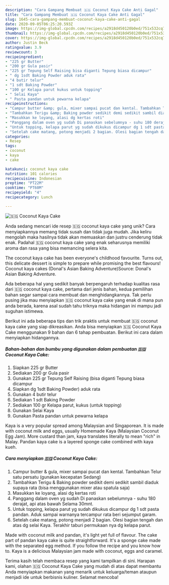 ```yaml
---
description: "Cara Gampang Membuat 🇸🇬 Coconut Kaya Cake Anti Gagal"
title: "Cara Gampang Membuat 🇸🇬 Coconut Kaya Cake Anti Gagal"
slug: 1645-cara-gampang-membuat-coconut-kaya-cake-anti-gagal
date: 2020-09-05T06:25:20.593Z
image: https://img-global.cpcdn.com/recipes/a2918d450120b0ed/751x532cq70/🇸🇬-coconut-kaya-cake-foto-resep-utama.jpg
thumbnail: https://img-global.cpcdn.com/recipes/a2918d450120b0ed/751x532cq70/🇸🇬-coconut-kaya-cake-foto-resep-utama.jpg
cover: https://img-global.cpcdn.com/recipes/a2918d450120b0ed/751x532cq70/🇸🇬-coconut-kaya-cake-foto-resep-utama.jpg
author: Justin Beck
ratingvalue: 3.9
reviewcount: 3
recipeingredient:
- "225 gr Butter"
- "200 gr Gula pasir"
- "225 gr Tepung Self Raising bisa diganti Tepung biasa dicampur"
- " dg 1sdt Baking Powder aduk rata"
- "4 butir telur"
- "1 sdt Baking Powder"
- "100 gr Kelapa parut kukus untuk topping"
- " Selai Kaya"
- " Pasta pandan untuk pewarna kelapa"
recipeinstructions:
- "Campur butter &amp; gula, mixer sampai pucat dan kental. Tambahkan Telur satu persatu (gunakan kecepatan Sedang)"
- "Tambahkan Terigu &amp; Baking powder sedikit demi sedikit sambil diaduk supaya rata (bisa menggunakan mixer atau spatula saja)"
- "Masukkan ke loyang, alasi dg kertas roti"
- "Panggang dalam oven yg sudah Di panaskan sebelumnya - suhu 180 derajat, api atas bawah Selama 30mnt."
- "Untuk topping, kelapa parut yg sudah dikukus dicampur dg 1 sdt pasta pandan. Aduk sampai warnanya tercampur rata beri sejumput garam."
- "Setelah cake matang, potong menjadi 2 bagian. Olesi bagian tengah dan atas dg selai Kaya. Terakhir taburi permukaan nya dg kelapa parut."
categories:
- Resep
tags:
- coconut
- kaya
- cake

katakunci: coconut kaya cake 
nutrition: 101 calories
recipecuisine: Indonesian
preptime: "PT22M"
cooktime: "PT60M"
recipeyield: "4"
recipecategory: Lunch

---
```



![🇸🇬 Coconut Kaya Cake](https://img-global.cpcdn.com/recipes/a2918d450120b0ed/751x532cq70/🇸🇬-coconut-kaya-cake-foto-resep-utama.jpg)

Anda sedang mencari ide resep 🇸🇬 coconut kaya cake yang unik? Cara menyiapkannya memang tidak susah dan tidak juga mudah. Jika keliru mengolah maka hasilnya tidak akan memuaskan dan justru cenderung tidak enak. Padahal 🇸🇬 coconut kaya cake yang enak seharusnya memiliki aroma dan rasa yang bisa memancing selera kita.

The coconut kaya cake has been everyone&#39;s childhood favourite. Turns out, this delicate dessert is simple to prepare while promising the best flavours! Coconut kaya cakes (Donal&#39;s Asian Baking Adventure)Source: Donal&#39;s Asian Baking Adventure.

Ada beberapa hal yang sedikit banyak berpengaruh terhadap kualitas rasa dari 🇸🇬 coconut kaya cake, pertama dari jenis bahan, kedua pemilihan bahan segar sampai cara membuat dan menghidangkannya. Tak perlu pusing jika mau menyiapkan 🇸🇬 coconut kaya cake yang enak di mana pun anda berada, karena asal sudah tahu triknya maka hidangan ini mampu jadi suguhan istimewa.


Berikut ini ada beberapa tips dan trik praktis untuk membuat 🇸🇬 coconut kaya cake yang siap dikreasikan. Anda bisa menyiapkan 🇸🇬 Coconut Kaya Cake menggunakan 9 bahan dan 6 tahap pembuatan. Berikut ini cara dalam menyiapkan hidangannya.

<!--inarticleads1-->

##### Bahan-bahan dan bumbu yang digunakan dalam pembuatan 🇸🇬 Coconut Kaya Cake:

1. Siapkan 225 gr Butter
1. Sediakan 200 gr Gula pasir
1. Gunakan 225 gr Tepung Self Raising (bisa diganti Tepung biasa dicampur
1. Siapkan  dg 1sdt Baking Powder) aduk rata
1. Gunakan 4 butir telur
1. Sediakan 1 sdt Baking Powder
1. Sediakan 100 gr Kelapa parut, kukus (untuk topping)
1. Gunakan  Selai Kaya
1. Gunakan  Pasta pandan untuk pewarna kelapa


Kaya is a very popular spread among Malaysian and Singaporean. It is made with coconut milk and eggs, usually Homemade Kaya (Malaysian Coconut Egg Jam). More custard than jam, kaya translates literally to mean &#34;rich&#34; in Malay. Pandan kaya cake is a layered sponge cake combined with kaya kueh. 

<!--inarticleads2-->

##### Cara menyiapkan 🇸🇬 Coconut Kaya Cake:

1. Campur butter &amp; gula, mixer sampai pucat dan kental. Tambahkan Telur satu persatu (gunakan kecepatan Sedang)
1. Tambahkan Terigu &amp; Baking powder sedikit demi sedikit sambil diaduk supaya rata (bisa menggunakan mixer atau spatula saja)
1. Masukkan ke loyang, alasi dg kertas roti
1. Panggang dalam oven yg sudah Di panaskan sebelumnya - suhu 180 derajat, api atas bawah Selama 30mnt.
1. Untuk topping, kelapa parut yg sudah dikukus dicampur dg 1 sdt pasta pandan. Aduk sampai warnanya tercampur rata beri sejumput garam.
1. Setelah cake matang, potong menjadi 2 bagian. Olesi bagian tengah dan atas dg selai Kaya. Terakhir taburi permukaan nya dg kelapa parut.


Made with coconut milk and pandan, it&#39;s light yet full of flavour. The cake part of pandan kaya cake is quite straightforward. It&#39;s a sponge cake made with the separated egg method. If you follow the recipe and you know how to. Kaya is a delicious Malaysian jam made with coconut, eggs and caramel. 

Terima kasih telah membaca resep yang kami tampilkan di sini. Harapan kami, olahan 🇸🇬 Coconut Kaya Cake yang mudah di atas dapat membantu Anda menyiapkan makanan yang menarik untuk keluarga/teman ataupun menjadi ide untuk berbisnis kuliner. Selamat mencoba!
